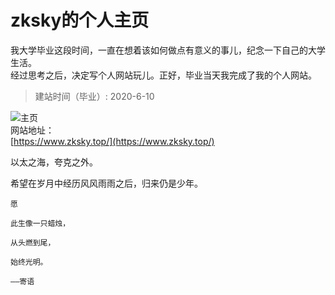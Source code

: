 # zksky的个人主页  

我大学毕业这段时间，一直在想着该如何做点有意义的事儿，纪念一下自己的大学生活。  
经过思考之后，决定写个人网站玩儿。正好，毕业当天我完成了我的个人网站。     

> 建站时间（毕业）: 2020-6-10

![主页](https://img-blog.csdnimg.cn/2020033016123520.jpg)   
网站地址：   
[https://www.zksky.top/](https://www.zksky.top/)    

以太之海，夸克之外。

希望在岁月中经历风风雨雨之后，归来仍是少年。


```
愿

此生像一只蜡烛，

从头燃到尾，

始终光明。

——寄语
```

